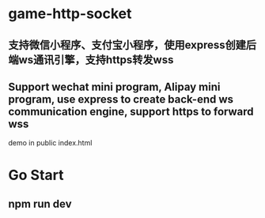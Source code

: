 # game-http-socket
## 支持微信小程序、支付宝小程序，使用express创建后端ws通讯引擎，支持https转发wss
## Support wechat mini program, Alipay mini program, use express to create back-end ws communication engine, support https to forward wss

demo in public index.html

# Go Start
## npm run dev 
